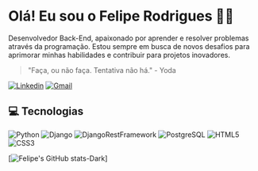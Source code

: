 # Olá! Eu sou o Felipe Rodrigues 👋🏻

Desenvolvedor Back-End, apaixonado por aprender e resolver problemas através da programação. Estou sempre em busca de novos desafios para aprimorar minhas habilidades e contribuir para projetos inovadores.

> "Faça, ou não faça. Tentativa não há." - Yoda

[![Linkedin](https://img.shields.io/badge/LinkedIn-0077B5?style=for-the-badge&logo=linkedin&logoColor=white)](https://www.linkedin.com/in/felipe-rods/)
[![Gmail](https://img.shields.io/badge/Gmail-D14836?style=for-the-badge&logo=gmail&logoColor=white)](mailto:felipe.rs991@gmail.com)

## 💻 Tecnologias

![Python](https://img.shields.io/badge/Python-3776AB?style=for-the-badge&logo=python&logoColor=white)
![Django](https://img.shields.io/badge/Django-092E20?style=for-the-badge&logo=django&logoColor=white)
![DjangoRestFramework](https://img.shields.io/badge/django--rest--framework-blue?style=for-the-badge&labelColor=333333&logo=django&logoColor=white&color=blue)
![PostgreSQL](https://img.shields.io/badge/PostgreSQL-316192?style=for-the-badge&logo=postgresql&logoColor=white)
![HTML5](https://img.shields.io/badge/HTML5-E34F26?style=for-the-badge&logo=html5&logoColor=white)
![CSS3](https://img.shields.io/badge/CSS3-1572B6?style=for-the-badge&logo=css3&logoColor=white)

[![Felipe's GitHub stats-Dark](https://github-readme-stats.vercel.app/api?username=felipe-rods&show_icons=true&theme=dracula)]
